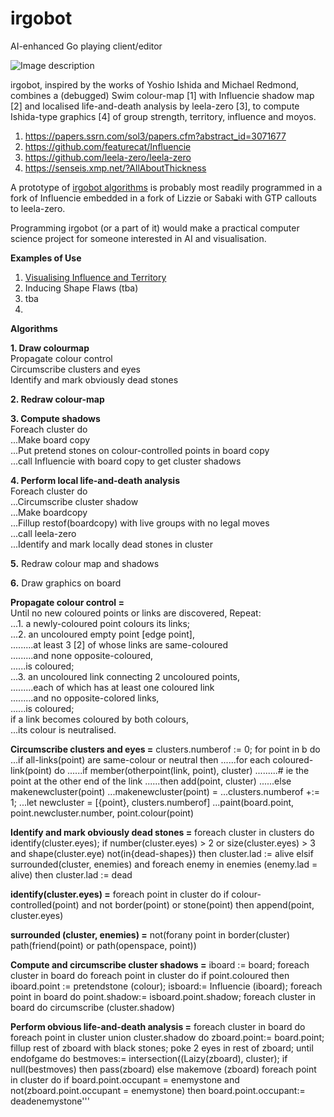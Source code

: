 # irgobot
AI-enhanced Go playing client/editor

![Image description](https://github.com/gogre/irgobot/blob/master/pyramidirgit.png)

irgobot, inspired by the works of Yoshio Ishida and Michael Redmond, combines a (debugged) Swim colour-map [1]  with Influencie shadow map [2] and localised life-and-death analysis by leela-zero [3], to compute Ishida-type graphics [4] of group strength, territory, influence and moyos. 

1. https://papers.ssrn.com/sol3/papers.cfm?abstract_id=3071677
2. https://github.com/featurecat/Influencie
3. https://github.com/leela-zero/leela-zero
4. https://senseis.xmp.net/?AllAboutThickness

A prototype of [irgobot algorithms](https://github.com/gogre/irgobot/blob/master/algorithms.pdf) is probably most readily programmed in a fork of Influencie embedded in a fork of Lizzie or Sabaki with GTP callouts to leela-zero.

Programming irgobot (or a part of it) would make a practical computer science project for someone interested in AI and visualisation.

**Examples of Use**

1. [Visualising Influence and Territory](https://youtu.be/pwxiBqykHGc)
2. Inducing Shape Flaws (tba)
3. tba
4. 

**Algorithms**

**1. Draw colourmap**  
Propagate colour control  
Circumscribe clusters and eyes  
Identify and mark obviously dead stones    

**2. Redraw colour-map**  

**3. Compute shadows**  
Foreach cluster do  
...Make board copy  
...Put pretend stones on colour-controlled points in board copy  
...call Influencie with board copy to get cluster shadows  

**4. Perform local life-and-death analysis**  
 Foreach cluster do  
...Circumscribe cluster shadow  
...Make boardcopy  
...Fillup restof(boardcopy) with live groups with no legal moves  
...call leela-zero  
...Identify and mark locally dead stones in cluster   

**5.** Redraw colour map and shadows  

**6.** Draw graphics on board  


**Propagate colour control =**  
Until no new coloured points or links are discovered, Repeat:  
...1. a newly-coloured point colours its links;   
...2. an uncoloured empty point [edge point],   
.........at least 3 [2] of whose links are same-coloured  
.........and none opposite-coloured,   
......is coloured;  
...3. an uncoloured link connecting 2 uncoloured points,  
.........each of which has at least one coloured link  
.........and no opposite-colored links,  
......is coloured;  
if a link becomes coloured by both colours,   
...its colour is neutralised.  


**Circumscribe clusters and eyes =**
clusters.numberof := 0;
for point in b do
...if all-links(point) are same-colour or neutral then
......for each coloured-link(point) do
......if member(otherpoint(link, point), cluster)
.........# ie the point at the other end of the link
......then add(point, cluster)
......else makenewcluster(point)
...makenewcluster(point) =
...clusters.numberof +:= 1;
...let newcluster = [{point}, clusters.numberof]
...paint(board.point, point.newcluster.number, point.colour(point)

**Identify and mark obviously dead stones =**
foreach cluster in clusters do
	identify(cluster.eyes);
	if number(cluster.eyes) > 2
		or size(cluster.eyes) > 3
		and shape(cluster.eye) not(in{dead-shapes})
	then cluster.lad := alive
	elsif surrounded(cluster, enemies)
		and foreach enemy in enemies (enemy.lad = alive)
	then cluster.lad := dead

**identify(cluster.eyes) =**
foreach point in cluster do
	if colour-controlled(point) and
		not border(point) or stone(point)
	then append(point, cluster.eyes) 

**surrounded (cluster, enemies) =**
not(forany point in border(cluster) 
	path(friend(point)
	or path(openspace, point))

**Compute and circumscribe cluster shadows =**
iboard := board;
foreach cluster in board do
	foreach point in cluster do
	if point.coloured then iboard.point := pretendstone (colour);
isboard:= Influencie (iboard);
foreach point in board do point.shadow:= isboard.point.shadow;
foreach cluster in board do
	circumscribe (cluster.shadow)

**Perform obvious life-and-death analysis =**
foreach cluster in board do
	foreach point in cluster union cluster.shadow do
		zboard.point:= board.point;
	fillup rest of zboard with black stones;
	poke 2 eyes in rest of zboard;
	until endofgame do
		bestmoves:= intersection((Laizy(zboard), cluster);
		if null(bestmoves) then pass(zboard) 
		else makemove (zboard)
	foreach point in cluster do
		if board.point.occupant = enemystone and not(zboard.point.occupant = enemystone)
		then board.point.occupant:= deadenemystone'''

